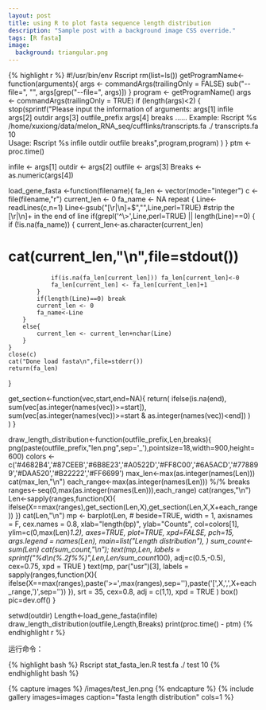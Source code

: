 ```yaml
---
layout: post
title: using R to plot fasta sequence length distribution
description: "Sample post with a background image CSS override."
tags: [R fasta]
image:
  background: triangular.png
---
```


{% highlight r %}
#!/usr/bin/env Rscript
rm(list=ls())
getProgramName<-function(arguments){
	args <- commandArgs(trailingOnly = FALSE)
	sub("--file=", "", args[grep("--file=", args)])
}
program <- getProgramName()
args <- commandArgs(trailingOnly = TRUE)
if (length(args)<2) {
	stop(sprintf("Please input the information of arguments:
	args[1]		infile
	args[2]		outdir
	args[3]		outfile_prefix
	args[4]		breaks
	......
Example:
	Rscript %s /home/xuxiong/data/melon_RNA_seq/cufflinks/transcripts.fa ./ transcripts.fa 10	
Usage:
	Rscript %s infile outdir outfile breaks",program,program)
	)
}
ptm <- proc.time()

infile <- args[1]
outdir <- args[2]
outfile <- args[3]
Breaks <- as.numeric(args[4])

load_gene_fasta <-function(filename){
	fa_len <- vector(mode="integer")
	c <- file(filename,"r")
	current_len <- 0
	fa_name <- NA
	repeat {
		Line<-readLines(c,n=1)
		Line<-gsub("[\r|\n]+$","",Line,perl=TRUE)	#strip the [\r|\n]+ in the end of line
		if(grepl('^\\>',Line,perl=TRUE) || length(Line)==0) {
			if (!is.na(fa_name)) {
				current_len<-as.character(current_len)
#				cat(current_len,"\n",file=stdout())
				if(is.na(fa_len[current_len])) fa_len[current_len]<-0
				fa_len[current_len] <- fa_len[current_len]+1
			}
			if(length(Line)==0) break
			current_len <- 0
			fa_name<-Line
		}
		else{
			current_len <- current_len+nchar(Line)
		}
	}
	close(c)
	cat("Done load fasta\n",file=stderr())
	return(fa_len)
}

get_section<-function(vec,start,end=NA){
	return(
		ifelse(is.na(end),
			sum(vec[as.integer(names(vec))>=start]),
			sum(vec[as.integer(names(vec))>=start & as.integer(names(vec))<end])
		)	
	)
}

draw_length_distribution<-function(outfile_prefix,Len,breaks){
	png(paste(outfile_prefix,"len.png",sep='_'),pointsize=18,width=900,height=600)
	colors <- c('#4682B4','#87CEEB','#6B8E23','#A0522D','#FF8C00','#6A5ACD','#778899','#DAA520','#B22222','#FF6699')
	max_len<-max(as.integer(names(Len)))
	cat(max_len,"\n")
	each_range<-max(as.integer(names(Len))) %/% breaks
	ranges<-seq(0,max(as.integer(names(Len))),each_range)
	cat(ranges,"\n")
	Len<-sapply(ranges,function(X){
		ifelse(X==max(ranges),get_section(Len,X),get_section(Len,X,X+each_range))
	})
	cat(Len,"\n")
	mp <- barplot(Len,
	#	beside=TRUE,
		width = 1,
		axisnames = F,
		cex.names = 0.8,
		xlab="length(bp)",
		ylab="Counts",
		col=colors[1],
		ylim=c(0,max(Len)*1.2),
		axes=TRUE,
		plot=TRUE,
		xpd=FALSE,
		pch=15,
		args.legend = names(Len),
		main=list("Length distribution"),
	)
	sum_count<-sum(Len)
	cat(sum_count,"\n");
	text(mp,Len,
		labels = sprintf("%d\n(%.2f%%)",Len,Len/sum_count*100),
		adj=c(0.5,-0.5),
		cex=0.75,
		xpd = TRUE
	)
	text(mp, par("usr")[3],
		labels = sapply(ranges,function(X){
			ifelse(X==max(ranges),paste('>=',max(ranges),sep=''),paste('[',X,',',X+each_range,')',sep=''))
		}),
		srt = 35, 
		cex=0.8,
		adj = c(1,1),
		xpd = TRUE
	)
	box()
	pic=dev.off()
}

setwd(outdir)
Length<-load_gene_fasta(infile)
draw_length_distribution(outfile,Length,Breaks)
print(proc.time() - ptm)
{% endhighlight r %}

运行命令：

{% highlight bash %}
Rscript stat_fasta_len.R test.fa ./ test 10
{% endhighlight bash %}

{% capture images %}
    /images/test_len.png
{% endcapture %}
{% include gallery images=images caption="fasta length distribution" cols=1 %}

